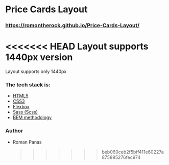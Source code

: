 # Price Cards Layout

### https://romontherock.github.io/Price-Cards-Layout/

<<<<<<< HEAD
Layout supports 1440px version
=======
Layout supports only 1440px

### The tech stack is:

- [HTML5](https://en.wikipedia.org/wiki/HTML5)
- [CSS3](https://en.wikipedia.org/wiki/Cascading_Style_Sheets)
- [Flexbox](https://en.wikipedia.org/wiki/CSS_Flexible_Box_Layout)
- [Sass (Scss)](https://sass-lang.com/)
- [BEM methodology](https://en.bem.info/methodology/)

### Author

- Roman Panas
  > > > > > > > beb060ceb2f5bff411e60227a875895276fec974
